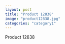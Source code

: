 ```yaml
---
layout: post
title: "Product 12838"
image: "product12838.jpg"
categories: "category1"
---
```

Product 12838
